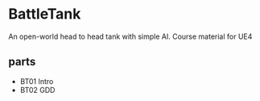 # BattleTank
An open-world head to head tank with simple AI. Course material for UE4
## parts
* BT01 Intro
* BT02 GDD
